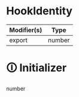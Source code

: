 # HookIdentity

| Modifier(s)                            | Type                     |
|----------------------------------------|--------------------------|
| export | number |

# &#128712; Initializer

number